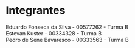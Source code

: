 # Integrantes

Eduardo Fonseca da Silva - 00577262 - Turma B  
Estevan Kuster - 00334328 - Turma B  
Pedro de Sene Bavaresco - 00333563 - Turma B  


